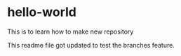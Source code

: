 # hello-world
This is to learn how to make new repository


This readme file got updated to test the branches feature.

